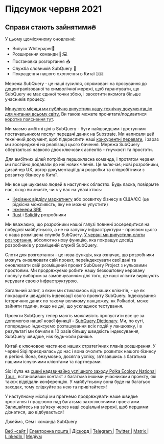 # Підсумок червня 2021

## Справи стають зайнятими🔥

У цьому щомісячному оновленні:

-   Випуск Whitepaper🎊
-   Розширення команди 👩:💻
-   Постановка розгортання 📥
-   Служба словників SubQuery 📖
-   Покращення нашого охоплення в Китаї 🇨🇳

Мережа SubQuery - це наші зусилля, спрямовані на просування до децентралізованої та символічної мережі, щоб гарантувати, що SubQuery не має єдиної точки збою, і заохотити якомога більше учасників процесу.

[Минулого місяця ми публічно випустили нашу технічну документацію для читання всьому світу.](https://static.subquery.network/whitepaper.pdf) Ви також можете прочитати/подивитися[ коротке пояснення тут](https://subquery.medium.com/the-subquery-network-a-summary-46cde0acb010).

Ми маємо амбітні цілі в SubQuery - бути найшвидшим і доступним постачальником послуг передачі даних на Substrate. Ми написали цей технічний документ, щоб підкреслити наші [конкурентні переваги](https://subquery.medium.com/subquery-network-our-goals-and-competitive-advantages-a6efdd544be4), і зараз ми зосереджені на реалізації цього бачення. Мережа SubQuery обертається навколо двох ключових аспектів - гнучкості та простоти.

Для амбітних цілей потрібна першокласна команда, і протягом червня ми постійно додавали до неї нових членів. Це включає; нові розробники, дизайнер UX, автор документації для розробки та співробітники з розвитку бізнесу в Китаї.

Ми все ще шукаємо людей в наступних областях. Будь ласка, повідомте нас, якщо ви знаєте, чи є у вас на увазі хтось:

-   [Керівник відділу маркетингу](https://angel.co/company/subquery/jobs/1494376-head-of-marketing) або розвитку бізнесу в США/ЄС (це рідкісна можливість, яку не можна упустити)
-   [Інженери SRE](https://angel.co/company/subquery/jobs/1497942-site-reliability-engineer)
-   [Rust](https://angel.co/company/subquery/jobs/1494414-rust-developer) i [Solidity](https://angel.co/company/subquery/jobs/1494435-solidity-developer) розробники

Ми вважаємо, що розробники нашої галузі повинні зосередитися на побудові майбутнього, а не на запуску інфраструктури - проявом цього є наша розміщена служба SubQuery. [У червні ми випустили слоти розгортання](https://subquery.medium.com/deployment-slots-are-here-subquery-projects-4fe2629f8858), абсолютно нову функцію, яка покращує досвід розробників у розміщеній службі SubQuery.

Слоти для розгортання - це нова функція, яка означає, що розробники можуть оновлювати свій проект, переіндексувати свої дані та оновлювати свій розміщений проект SubQuery Project з нульовими простоями. Ми продовжуємо робити нашу безкоштовну керовану послугу вибором за замовчуванням для того, де наші клієнти вирішують керувати своєю інфраструктурою.

Загальний запит, з яким ми стикаємось від наших клієнтів, - це як покращити швидкість індексації свого проекту SubQuery. Індексування історичних даних по такому великому ланцюжку, як Polkadot, може зайняти години, якщо не дні, що ускладнює тестування.

Проекти SubQuery тепер мають можливість пропустити все це за допомогою нашої нової функції - [SubQuery Dictionary](https://subquery.medium.com/subquerys-just-got-a-lot-faster-with-the-dictionary-8a7a1447574). Ми, по суті, попередньо індексуємо розташування всіх подій у ланцюжку, і в результаті ми бачили в 10 разів більшу швидкість індексування, SubQuery швидше, ніж будь-коли раніше.

Китай є ключовою частиною наших стратегічних планів розширення. У червні Siqi приєдналась до нас і вона очолить розвиток нашого бізнесу в регіоні. Вона, безумовно, досягла успіху, зв’язавшись з багатьма нашими існуючими клієнтами та партнерами.

Siqi була на [сцені надзвичайно успішного заходу Polka Ecology National Tour ](https://twitter.com/SubQueryNetwork/status/1409696588465721348), встановивши контакт з багатьма іншими учасниками проекту, які також відвідали конференцію. У майбутньому вона буде на багатьох заходах, тому слідкуйте за нею та привітайтеся!

У наступному місяці ми прагнемо продовжувати наше швидке зростання і працюємо над багатьма захоплюючими проектами. Залишайтесь на зв'язку через наші соціальні мережі, щоб першими дізнатися, що відбувається!

Джеймс, Сем і команда SubQuery

[ Веб -сайт ](https://subquery.network/) | [ Електронна пошта ](mailto:hello@subquery.network) | [ Діскорд ](https://discord.com/invite/78zg8aBSMG) | [ Telegram ](https://t.me/subquerynetwork) | [ Twitter ](https://twitter.com/subquerynetwork) | [ Мatrix ](https://matrix.to/#/#subquery:matrix.org) | [ LinkedIn ](https://www.linkedin.com/company/subquery) | [ Медіум ](https://subquery.medium.com/)